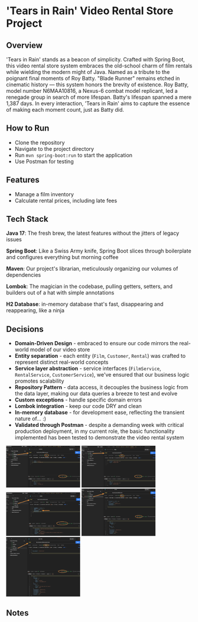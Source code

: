 # 'Tears in Rain' Video Rental Store Project

## Overview
'Tears in Rain' stands as a beacon of simplicity. Crafted with Spring Boot, this video rental store system embraces the old-school charm of film rentals while wielding the modern might of Java. Named as a tribute to the poignant final moments of Roy Batty. "Blade Runner" remains etched in cinematic history — this system honors the brevity of existence. Roy Batty, model number N6MAA10816, a Nexus-6 combat model replicant, led a renegade group in search of more lifespan. Batty's lifespan spanned a mere 1,387 days. In every interaction, 'Tears in Rain' aims to capture the essence of making each moment count, just as Batty did.

## How to Run
- Clone the repository
- Navigate to the project directory
- Run `mvn spring-boot:run` to start the application
- Use Postman for testing

## Features
- Manage a film inventory
- Calculate rental prices, including late fees

## Tech Stack

**Java 17**: The fresh brew, the latest features without the jitters of legacy issues

**Spring Boot**: Like a Swiss Army knife, Spring Boot slices through boilerplate and configures everything but morning coffee

**Maven**: Our project's librarian, meticulously organizing our volumes of dependencies

**Lombok**: The magician in the codebase, pulling getters, setters, and builders out of a hat with simple annotations

**H2 Database**: in-memory database that's fast, disappearing and reappearing, like a ninja

## Decisions

- **Domain-Driven Design** - embraced to ensure our code mirrors the real-world model of our video store
- **Entity separation** - each entity (`Film`, `Customer`, `Rental`) was crafted to represent distinct real-world concepts
- **Service layer abstraction** - service interfaces (`FilmService`, `RentalService`, `CustomerService`), we've ensured that our business logic promotes scalability
- **Repository Pattern** - data access, it decouples the business logic from the data layer, making our data queries a breeze to test and evolve
- **Custom exceptions** - handle specific domain errors
- **Lombok integration** - keep our code DRY and clean
- **In-memory database** - for development ease, reflecting the transient nature of... :)
- **Validated through Postman** -  despite a demanding week with critical production deployment, in my current role, the basic functionality implemented has been tested to demonstrate the video rental system

<a href="screenshots/post_customer.png"><img src="screenshots/post_customer.png" width="200" title="Post Customer" alt="Post Customer"></a>
<a href="screenshots/post_film.png"><img src="screenshots/post_film.png" width="200" title="Post Film" alt="Post Film"></a>
<a href="screenshots/post_rental_error.png"><img src="screenshots/post_rental_error.png" width="200" title="Post Rental Error" alt="Post Rental Error"></a>
<a href="screenshots/post_rental.png"><img src="screenshots/post_rental.png" width="200" title="Post Rental" alt="Post Rental"></a>
<a href="screenshots/post_return.png"><img src="screenshots/post_return.png" width="200" title="Post Return" alt="Post Return"></a>



## Notes


